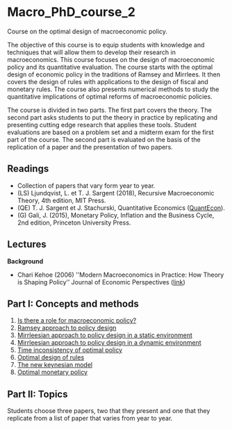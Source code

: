 # Macro_PhD_course_2
Course on the optimal design of macroeconomic policy.

The objective of this course is to equip students with knowledge and techniques that will allow them to develop their research in macroeconomics. This course focuses on the design of macroeconomic policy and its quantitative evaluation. The course starts with the optimal design of economic policy in the traditions of Ramsey and Mirrlees. It then covers the design of rules with applications to the design of fiscal and monetary rules. The course also presents numerical methods to study the quantitative implications of optimal reforms of macroeconomic policies.

The course is divided in two parts. The first part covers the theory. The second part asks students to put the theory in practice by replicating and presenting cutting edge research that applies these tools. Student evaluations are based on a problem set and a midterm exam for the first part of the course. The second part is evaluated on the basis of the replication of a paper and the presentation of two papers.


Readings
--------
  - Collection of papers that vary form year to year.
  - (LS) Ljundqvist, L. et T. J. Sargent (2018), Recursive Macroeconomic Theory, 4th edition, MIT Press. 
  - (QE) T. J. Sargent et J. Stachurski, Quantitative Economics ([QuantEcon](https://python.quantecon.org)). 
  - (G) Gali, J. (2015), Monetary Policy, Inflation and the Business Cycle, 2nd edition, Princeton University Press.

Lectures
--------
**Background**
  - Chari Kehoe (2006) ''Modern Macroeconomics in Practice: How Theory is Shaping Policy’’ Journal of Economic Perspectives ([link](https://www.aeaweb.org/articles?id=10.1257/jep.20.4.3))

Part I: Concepts and methods
----------------------------
  1. [Is there a role for macroeconomic policy?](Cours/ECN7059_1.pdf)
  2. [Ramsey approach to policy design](Cours/ECN7059_2.pdf)
  3. [Mirrleesian approach to policy design in a static environment](Cours/ECN7059_3.pdf)
  4. [Mirrleesian approach to policy design in a dynamic environment](Cours/ECN7059_4.pdf)
  5. [Time inconsistency of optimal policy](Cours/ECN7059_5.pdf)
  6. [Optimal design of rules](Cours/ECN7059_6.pdf)
  7. [The new keynesian model](Cours/ECN7059_7.pdf)
  8. [Optimal monetary policy](Cours/ECN7059_8.pdf)

Part II: Topics
---------------
Students choose three papers, two that they present and one that they replicate from a list of paper that varies from year to year.
